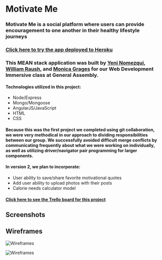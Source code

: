 # Motivate Me

### Motivate Me is a social platform where users can provide encouragement to one another in their healthy lifestyle journeys
### [Click here to try the app deployed to Heroku](https://motivate-me-project.herokuapp.com/)

### This MEAN stack application was built by [Yeni Nomezqui](https://github.com/Rolita1007), [William Raush](https://github.com/WilliamRausch), and [Monica Grages](https://github.com/MonicaGrages) for our Web Development Immersive class at General Assembly.
#### Technologies utilized in this project:
* Node/Express
* Mongo/Mongoose
* AngularJS/JavaScript
* HTML
* CSS

#### Because this was the first project we completed using git collaboration, we were very methodical in our approach to dividing responsibilities between our group. We successfully avoided difficult merge conflicts by communicating frequently about what we were working on individually, as well as utilizing driver/navigator pair programming for larger components.

#### In version 2, we plan to incorporate:
* User ability to save/share favorite motivational quotes
* Add user ability to upload photos with their posts
* Calorie needs calculator model

#### [Click here to see the Trello board for this project](https://trello.com/b/FKiU5kU0/wdi-project-3)

## Screenshots

## Wireframes

![Wireframes](https://user-images.githubusercontent.com/22422858/27015226-3458a762-4ed7-11e7-8177-051028313837.png "Project Wireframes")

![Wireframes](https://user-images.githubusercontent.com/22422858/27015227-36a0ec14-4ed7-11e7-9a2b-4fb6ed0366c0.png "Project Wireframes")
